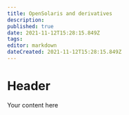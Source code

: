 ```yaml
---
title: OpenSolaris and derivatives
description: 
published: true
date: 2021-11-12T15:28:15.849Z
tags: 
editor: markdown
dateCreated: 2021-11-12T15:28:15.849Z
---
```


# Header
Your content here
